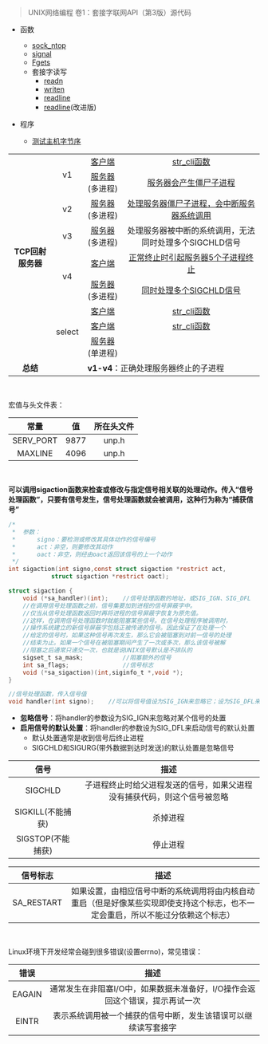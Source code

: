 > UNIX网络编程 卷1：套接字联网API（第3版）源代码

* 函数
    - [sock_ntop](lib/sock_ntop.c)
    - [signal](lib/signal.c)
    - [Fgets](https://github.com/arkingc/unpv13e/blob/master/lib/wrapstdio.c#L24)
    - 套接字读写
        + [readn](lib/readn.c)
        + [writen](lib/writen.c)
        + [readline](test/readline1.c)
        + [readline](lib/readline.c)\(改进版\)

* 程序
    * [测试主机字节序](intro/byteorder.c)

<table>
<tr>
    <td rowspan="9" align="center"> <b>TCP回射服务器</b> </td>
    <td rowspan="2" align="center"> v1 </td>
    <td align="center"> <a href = "tcpcliserv/tcpcli01.c">客户端</a> </td>
    <td align="center"> <a href = "lib/str_cli.c">str_cli函数</a> </td>
</tr>
<tr>
    <td align="center"> <a href = "tcpcliserv/tcpserv01.c">服务器</a>(多进程) </td>
    <td align="center"> <a href = "https://github.com/arkingc/unpv13e/blob/master/znote/TCP%E5%9B%9E%E5%B0%84%E6%9C%8D%E5%8A%A1%E5%99%A8%E7%9A%84%E9%97%AE%E9%A2%98.md#1%E5%AE%A2%E6%88%B7%E7%AB%AF%E6%AD%A3%E5%B8%B8%E7%BB%88%E6%AD%A2">服务器会产生僵尸子进程</a> </td>
</tr>
<tr>
    <td rowspan="1" align="center"> v2 </td>
    <td align="center"> <a href = "tcpcliserv/tcpserv02.c">服务器</a>(多进程) </td>
    <td align="center"> <a href = "https://github.com/arkingc/unpv13e/blob/master/znote/TCP%E5%9B%9E%E5%B0%84%E6%9C%8D%E5%8A%A1%E5%99%A8%E7%9A%84%E9%97%AE%E9%A2%98.md#11-%E4%BD%BF%E7%94%A8wait%E7%89%88sig_chld%E5%87%BD%E6%95%B0%E5%A4%84%E7%90%86%E5%AD%90%E8%BF%9B%E7%A8%8Bsigchld%E4%BF%A1%E5%8F%B7">处理服务器僵尸子进程，会中断服务器系统调用</a> </td>
</tr>
<tr>
    <td rowspan="1" align="center"> v3 </td>
    <td align="center"> <a href = "tcpcliserv/tcpserv03.c">服务器</a>(多进程) </td>
    <td align="center"> 处理服务器被中断的系统调用，无法同时处理多个SIGCHLD信号 </td>
</tr>
<tr>
    <td rowspan="2" align="center"> v4 </td>
    <td align="center"> <a href = "tcpcliserv/tcpcli04.c">客户端</a> </td>
    <td align="center"> <a href = "https://github.com/arkingc/unpv13e/blob/master/znote/TCP%E5%9B%9E%E5%B0%84%E6%9C%8D%E5%8A%A1%E5%99%A8%E7%9A%84%E9%97%AE%E9%A2%98.md#12-%E4%BD%BF%E7%94%A8waitpid%E7%89%88sig_chld%E5%87%BD%E6%95%B0%E5%A4%84%E7%90%86%E5%AD%90%E8%BF%9B%E7%A8%8Bsigchld%E4%BF%A1%E5%8F%B7">正常终止时引起服务器5个子进程终止</a> </td>
</tr>
<tr>
    <td align="center"> <a href = "tcpcliserv/tcpserv04.c">服务器</a>(多进程) </td>
    <td align="center"> <a href = "https://github.com/arkingc/unpv13e/blob/master/znote/TCP%E5%9B%9E%E5%B0%84%E6%9C%8D%E5%8A%A1%E5%99%A8%E7%9A%84%E9%97%AE%E9%A2%98.md#12-%E4%BD%BF%E7%94%A8waitpid%E7%89%88sig_chld%E5%87%BD%E6%95%B0%E5%A4%84%E7%90%86%E5%AD%90%E8%BF%9B%E7%A8%8Bsigchld%E4%BF%A1%E5%8F%B7">同时处理多个SIGCHLD信号</a> </td>
</tr>
<tr>
    <td rowspan="3" align="center"> select </td>
    <td align="center"> <a href = "select/tcpcli01.c">客户端</a> </td>
    <td align="center"> <a href = "select/strcliselect01.c">str_cli函数</a> </td>
</tr>
<tr>
    <td align="center"> <a href = "select/tcpcli02.c">客户端</a> </td>
    <td align="center"> <a href = "select/strcliselect02.c">str_cli函数</a> </td>
</tr>
<tr>
    <td align="center"> <a href = "https://github.com/arkingc/unpv13e/blob/master/znote/select.md#%E4%BB%A3%E7%A0%81">服务器</a>(单进程) </td>
    <td align="center">  </td>
</tr>
<tr>
    <td align="center"> <b>总结</b> </td>
    <td colspan="3" align="center"> <b>v1-v4</b>：正确处理服务器终止的子进程 </td>
</tr>
</table>

<br>

宏值与头文件表：

|常量|值|所在头文件|
|:--:|:--:|:--:|
|SERV_PORT|9877|unp.h|
|MAXLINE|4096|unp.h|

<br>

**可以调用sigaction函数来检查或修改与指定信号相关联的处理动作。传入“信号处理函数”，只要有信号发生，信号处理函数就会被调用，这种行为称为“捕获信号”**

```c
/*
 *  参数：
 *      signo：要检测或修改其具体动作的信号编号
 *      act：非空，则要修改其动作
 *      oact：非空，则经由oact返回该信号的上一个动作
 */
int sigaction(int signo,const struct sigaction *restrict act,
            struct sigaction *restrict oact);

struct sigaction {
    void (*sa_handler)(int);    //信号处理函数的地址，或SIG_IGN、SIG_DFL
    //在调用信号处理函数之前，信号集要加到进程的信号屏蔽字中。
    //仅当从信号处理函数返回时再将进程的信号屏蔽字恢复为原先值。
    //这样，在调用信号处理函数时就能阻塞某些信号。在信号处理程序被调用时，
    //操作系统建立的新信号屏蔽字包括正被传递的信号。因此保证了在处理一个
    //给定的信号时，如果这种信号再次发生，那么它会被阻塞到对前一信号的处理
    //结束为止。如果一个信号在被阻塞期间产生了一次或多次，那么该信号被解
    //阻塞之后通常只递交一次，也就是说UNIX信号默认是不排队的
    sigset_t sa_mask;           //阻塞额外的信号
    int sa_flags;               //信号标志
    void (*sa_sigaction)(int,siginfo_t *,void *);
}

//信号处理函数，传入信号值
void handler(int signo);    //可以将信号值设为SIG_IGN来忽略它；设为SIG_DFL来启用默认处置
```

* **忽略信号**：将handler的参数设为SIG_IGN来忽略对某个信号的处置
* **启用信号的默认处置**：将handler的参数设为SIG_DFL来启动信号的默认处置
    - 默认处置通常是收到信号后终止进程
    - SIGCHLD和SIGURG(带外数据到达时发送)的默认处置是忽略信号

| 信号 | 描述 |
|:--:|:--:|
|SIGCHLD|子进程终止时给父进程发送的信号，如果父进程没有捕获代码，则这个信号被忽略|
|SIGKILL(不能捕获)|杀掉进程|
|SIGSTOP(不能捕获)|停止进程|

| 信号标志 | 描述 |
|:--:|:--:|
|SA_RESTART|如果设置，由相应信号中断的系统调用将由内核自动重启（但是好像某些实现即使支持这个标志，也不一定会重启，所以不能过分依赖这个标志）|

<br>

Linux环境下开发经常会碰到很多错误(设置errno)，常见错误：

| 错误 | 描述 |
|:--:|:--:|
|EAGAIN|通常发生在非阻塞I/O中，如果数据未准备好，I/O操作会返回这个错误，提示再试一次|
|EINTR|表示系统调用被一个捕获的信号中断，发生该错误可以继续读写套接字|